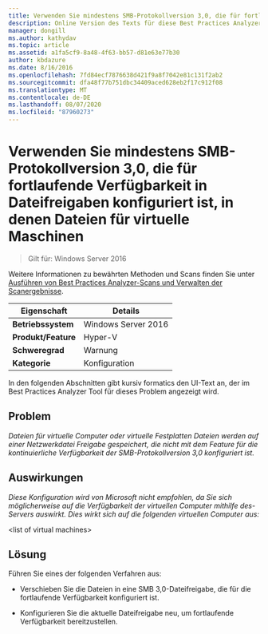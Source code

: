 ```yaml
---
title: Verwenden Sie mindestens SMB-Protokollversion 3,0, die für fortlaufende Verfügbarkeit in Dateifreigaben konfiguriert ist, in denen Dateien für virtuelle Maschinen
description: Online Version des Texts für diese Best Practices Analyzer Regel.
manager: dongill
ms.author: kathydav
ms.topic: article
ms.assetid: a1fa5cf9-8a48-4f63-bb57-d81e63e77b30
author: kbdazure
ms.date: 8/16/2016
ms.openlocfilehash: 7fd84ecf7876638d421f9a8f7042e81c131f2ab2
ms.sourcegitcommit: dfa48f77b751dbc34409aced628eb2f17c912f08
ms.translationtype: MT
ms.contentlocale: de-DE
ms.lasthandoff: 08/07/2020
ms.locfileid: "87960273"
---
```

# <a name="use-at-least-smb-protocol-version-30-configured-for-continuous-availability-on-file-shares-that-store-files-for-virtual-machines"></a>Verwenden Sie mindestens SMB-Protokollversion 3,0, die für fortlaufende Verfügbarkeit in Dateifreigaben konfiguriert ist, in denen Dateien für virtuelle Maschinen

>Gilt für: Windows Server 2016

Weitere Informationen zu bewährten Methoden und Scans finden Sie unter [Ausführen von Best Practices Analyzer-Scans und Verwalten der Scanergebnisse](https://go.microsoft.com/fwlink/p/?LinkID=223177).

|Eigenschaft|Details|
|-|-|
|**Betriebssystem**|Windows Server 2016|
|**Produkt/Feature**|Hyper-V|
|**Schweregrad**|Warnung|
|**Kategorie**|Konfiguration|

In den folgenden Abschnitten gibt kursiv formatics den UI-Text an, der im Best Practices Analyzer Tool für dieses Problem angezeigt wird.

## <a name="issue"></a>**Problem**
*Dateien für virtuelle Computer oder virtuelle Festplatten Dateien werden auf einer Netzwerkdatei Freigabe gespeichert, die nicht mit dem Feature für die kontinuierliche Verfügbarkeit der SMB-Protokollversion 3,0 konfiguriert ist.*

## <a name="impact"></a>**Auswirkungen**
*Diese Konfiguration wird von Microsoft nicht empfohlen, da Sie sich möglicherweise auf die Verfügbarkeit der virtuellen Computer mithilfe des-Servers auswirkt. Dies wirkt sich auf die folgenden virtuellen Computer aus:*

\<list of virtual machines>

## <a name="resolution"></a>**Lösung**
Führen Sie eines der folgenden Verfahren aus:

-   Verschieben Sie die Dateien in eine SMB 3,0-Dateifreigabe, die für die fortlaufende Verfügbarkeit konfiguriert ist.

-   Konfigurieren Sie die aktuelle Dateifreigabe neu, um fortlaufende Verfügbarkeit bereitzustellen.



